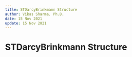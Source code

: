 ```yaml
---
title: STDarcyBrinkmann Structure
author: Vikas Sharma, Ph.D.
date: 15 Nov 2021
update: 15 Nov 2021
---
```


# STDarcyBrinkmann Structure
